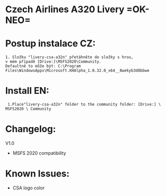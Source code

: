 # Czech Airlines A320 Livery =OK-NEO= 

# Postup instalace CZ:
    1. Složku "livery-csa-a32n" přetáhněte do složky s hrou, 
    v mém případě [Drive:]\MSFS2020\Community. 
    Defaultně to může být: C:\Program Files\WindowsApps\Microsoft.KHAlpha_1.0.32.0_x64__8wekyb3d8bbwe

# Install EN: 
     1.Place"livery-csa-a32n" folder to the community folder: [Drive:] \ MSFS2020 \ Community

# Changelog: 
V1.0
 -  MSFS 2020 compatibility

# Known Issues:
 -  CSA logo color
